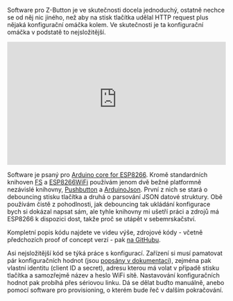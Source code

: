 <!-- dcterms:title = Jak zastavit robotické depo Zásilkovny: Software -->
<!-- dcterms:abstract = Software pro Z-Button je ve skutečnosti docela jednoduchý, ostatně nechce se od něj nic jiného, než aby na stisk tlačítka udělal HTTP request plus nějaká konfigurační omáčka kolem. Ve skutečnosti je ta konfigurační omáčka v podstatě to nejsložitější. -->
<!-- dcterms:creator = Michal Altair Valášek -->
<!-- x4w:pictureUrl = /perex-pictures/20211211-robodepo-4.jpg -->
<!-- x4w:pictureWidth = 150 -->
<!-- x4w:pictureHeight = 150 -->
<!-- x4w:coverUrl = /cover-pictures/20211211-robodepo-4.jpg -->
<!-- x4w:category = Z-TECH -->
<!-- x4w:category = IT -->
<!-- x4w:category = Bezpečnost -->
<!-- x4w:serial = Robotické depo -->
<!-- dcterms:date = 2021-12-11 -->

Software pro Z-Button je ve skutečnosti docela jednoduchý, ostatně nechce se od něj nic jiného, než aby na stisk tlačítka udělal HTTP request plus nějaká konfigurační omáčka kolem. Ve skutečnosti je ta konfigurační omáčka v podstatě to nejsložitější.

<div style="position:relative;padding-top:56.25%;">
  <iframe src="https://www.youtube-nocookie.com/embed/LVl0ZO_oYcM" frameborder="0" allowfullscreen allow="accelerometer; autoplay; encrypted-media; gyroscope; picture-in-picture" style="position:absolute;top:0;left:0;width:100%;height:100%;"></iframe>
</div>

Software je psaný pro [Arduino core for ESP8266](https://github.com/esp8266/Arduino). Kromě standardních knihoven [FS](https://github.com/esp8266/Arduino/blob/master/cores/esp8266/FS.h) a [ESP8266WiFi](https://github.com/esp8266/Arduino/tree/master/libraries/ESP8266WiFi) používám jenom dvě bežné platformně nezávislé knihovny, [Pushbutton](https://github.com/pololu/pushbutton-arduino) a [ArduinoJson](https://arduinojson.org/). První z nich se stará o debouncing stisku tlačítka a druhá o parsování JSON datové struktury. Obě používám čistě z pohodlnosti, jak debouncing tak ukládání konfigurace bych si dokázal napsat sám, ale tyhle knihovny mi ušetří práci a zdrojů má ESP8266 k dispozici dost, takže proč se utápět v sebemrskačství.

Kompletní popis kódu najdete ve videu výše, zdrojové kódy - včetně předchozích proof of concept verzí - pak [na GitHubu](https://github.com/ridercz/ZButton).

Asi nejsložitější kód se týká práce s konfigurací. Zařízení si musí pamatovat pár konfiguračních hodnot (jsou [popsány v dokumentaci](https://github.com/ridercz/ZButton/blob/master/Arduino/readme.md)), zejména pak vlastní identitu (client ID a secret), adresu kterou má volat v případě stisku tlačítka a samozřejmě název a heslo WiFi sítě. Nastavování konfiguračních hodnot pak probíhá přes sériovou linku. Dá se dělat buďto manuálně, anebo pomocí software pro provisioning, o kterém bude řeč v dalším pokračování.